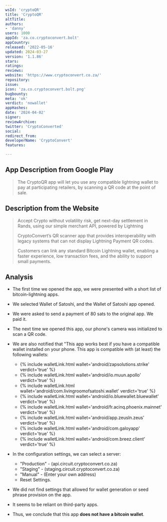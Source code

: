 ```yaml
---
wsId: 'cryptoQR'
title: 'CryptoQR'
altTitle: 
authors:
- 'danny'
users: 1000
appId: 'za.co.cryptoconvert.bolt'
appCountry: 
released: '2022-05-16'
updated: 2024-03-27
version: '1.1.86'
stars: 
ratings: 
reviews: 
website: 'https://www.cryptoconvert.co.za/'
repository: 
issue: 
icon: 'za.co.cryptoconvert.bolt.png'
bugbounty: 
meta: 'ok'
verdict: 'nowallet'
appHashes: 
date: '2024-04-02'
signer: 
reviewArchive: 
twitter: 'CryptoConverted'
social: 
redirect_from: 
developerName: 'CryptoConvert'
features: 

---
```


## App Description from Google Play

> The CryptoQR app will let you use any compatible lightning wallet to pay at participating retailers, by scanning a QR code at the point of sale.

## Description from the Website

> Accept Crypto without volatility risk, get next-day settlement in Rands, using our simple merchant API, powered by Lightning
>
> CryptoConvert’s QR scanner app that provides interoperability with legacy systems that can not display Lightning Payment QR codes.
>
> Customers can link any standard Bitcoin Lightning wallet, enabling a faster experience, low transaction fees, and the ability to support small payments.

## Analysis

- The first time we opened the app, we were presented with a short list of bitcoin-lightning apps. 
- We selected Wallet of Satoshi, and the Wallet of Satoshi app opened. 
- We were asked to send a payment of 80 sats to the original app. We paid it.
- The next time we opened this app, our phone's camera was initialized to scan a QR code. 
- We are also notified that "This app works best if you have a compatible wallet installed on your phone. This app is compatible with (at least) the following wallets:
  - {% include walletLink.html wallet='android/zapsolutions.strike' verdict='true' %}
  - {% include walletLink.html wallet='android/io.muun.apollo' verdict='true' %}
  - {% include walletLink.html wallet='android/com.livingroomofsatoshi.wallet' verdict='true' %}
  - {% include walletLink.html wallet='android/io.bluewallet.bluewallet' verdict='true' %}
  - {% include walletLink.html wallet='android/fr.acinq.phoenix.mainnet' verdict='true' %}
  - {% include walletLink.html wallet='android/app.zeusln.zeus' verdict='true' %}
  - {% include walletLink.html wallet='android/com.galoyapp' verdict='true' %}
  - {% include walletLink.html wallet='android/com.breez.client' verdict='true' %}
- In the configuration settings, we can select a server:
  - "Production" - (api.circuit.cryptoconvert.co.za)
  - "Staging" - (staging.circuit.cryptoconvert.co.za)
  - "Manual" - (Enter your own address)
  - Reset Settings.

- We did not find settings that allowed for wallet generation or seed phrase provision on the app. 
- It seems to be reliant on third-party apps.
- Thus, we conclude that this app **does not have a bitcoin wallet**.
